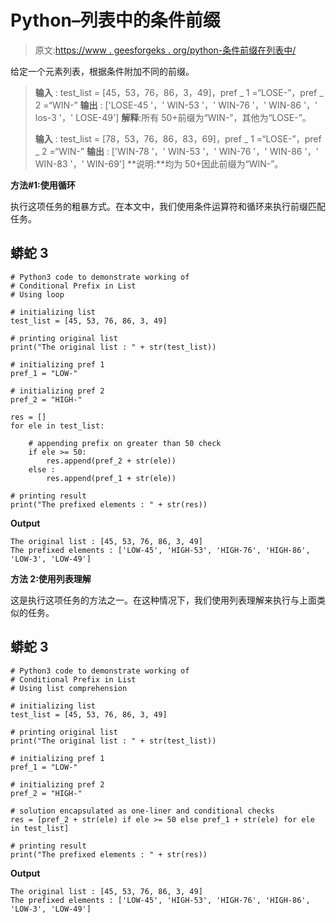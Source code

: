 # Python–列表中的条件前缀

> 原文:[https://www . geesforgeks . org/python-条件前缀在列表中/](https://www.geeksforgeeks.org/python-conditional-prefix-in-list/)

给定一个元素列表，根据条件附加不同的前缀。

> **输入** : test_list = [45，53，76，86，3，49]，pref _ 1 =“LOSE-”，pref _ 2 =“WIN-”
> **输出** : ['LOSE-45 '，' WIN-53 '，' WIN-76 '，' WIN-86 '，' los-3 '，' LOSE-49']
> **解释**:所有 50+前缀为“WIN-”，其他为“LOSE-”。
> 
> **输入** : test_list = [78，53，76，86，83，69]，pref _ 1 =“LOSE-”，pref _ 2 =“WIN-”
> **输出** : ['WIN-78 '，' WIN-53 '，' WIN-76 '，' WIN-86 '，' WIN-83 '，' WIN-69']
> **说明:**均为 50+因此前缀为“WIN-”。

**方法#1:使用循环**

执行这项任务的粗暴方式。在本文中，我们使用条件运算符和循环来执行前缀匹配任务。

## 蟒蛇 3

```
# Python3 code to demonstrate working of 
# Conditional Prefix in List
# Using loop

# initializing list
test_list = [45, 53, 76, 86, 3, 49]

# printing original list
print("The original list : " + str(test_list))

# initializing pref 1
pref_1 = "LOW-"

# initializing pref 2
pref_2 = "HIGH-"

res = []
for ele in test_list:

    # appending prefix on greater than 50 check
    if ele >= 50:
        res.append(pref_2 + str(ele))
    else :
        res.append(pref_1 + str(ele))

# printing result 
print("The prefixed elements : " + str(res))
```

**Output**

```
The original list : [45, 53, 76, 86, 3, 49]
The prefixed elements : ['LOW-45', 'HIGH-53', 'HIGH-76', 'HIGH-86', 'LOW-3', 'LOW-49']

```

**方法 2:使用列表理解**

这是执行这项任务的方法之一。在这种情况下，我们使用列表理解来执行与上面类似的任务。

## 蟒蛇 3

```
# Python3 code to demonstrate working of 
# Conditional Prefix in List
# Using list comprehension

# initializing list
test_list = [45, 53, 76, 86, 3, 49]

# printing original list
print("The original list : " + str(test_list))

# initializing pref 1
pref_1 = "LOW-"

# initializing pref 2
pref_2 = "HIGH-"

# solution encapsulated as one-liner and conditional checks
res = [pref_2 + str(ele) if ele >= 50 else pref_1 + str(ele) for ele in test_list]

# printing result 
print("The prefixed elements : " + str(res))
```

**Output**

```
The original list : [45, 53, 76, 86, 3, 49]
The prefixed elements : ['LOW-45', 'HIGH-53', 'HIGH-76', 'HIGH-86', 'LOW-3', 'LOW-49']

```